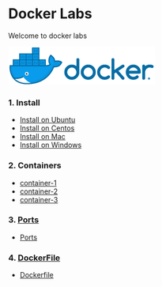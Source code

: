 <link rel='stylesheet' href='assets/css/main.css'/>

# Docker Labs

Welcome to docker labs

![](assets/images/docker-logo-4-horizontal.png)

### 1. Install

* [Install on Ubuntu](./01-install/install-ubuntu.md)
* [Install on Centos](./01-install/install-centos.md)
* [Install on Mac](./01-install/install-mac.md)
* [Install on Windows](./01-install/install-windows.md)

### 2. Containers

* [container-1](./02-containers/container-1.md)
* [container-2](./02-containers/container-2.md)
* [container-3](./02-containers/container-3.md)

### 3. [Ports](./03-ports/)
   * [Ports](./03-ports/3.1-ports.md)

### 4. [DockerFile](./04-dockerfile/)
   * [Dockerfile](./04-dockerfile/4.1-ports.md)
